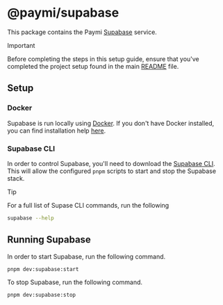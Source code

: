 # @paymi/supabase

This package contains the Paymi [Supabase](https://supabase.com/) service.

> [!IMPORTANT]  
> Before completing the steps in this setup guide, ensure that you've completed the project setup found in the main [README](../../README.md) file.

## Setup

### Docker

Supabase is run locally using [Docker](https://www.docker.com/). If you don't have Docker installed, you can find installation help [here](https://www.docker.com/get-started/).

### Supabase CLI

In order to control Supabase, you'll need to download the [Supabase CLI](https://supabase.com/docs/guides/cli/getting-started#installing-the-supabase-cli). This will allow the configured `pnpm` scripts to start and stop the Supabase stack.

> [!TIP]  
> For a full list of Supase CLI commands, run the following
>
> ```bash
> supabase --help
> ```

## Running Supabase

In order to start Supabase, run the following command.

```bash
pnpm dev:supabase:start
```

To stop Supabase, run the following command.

```bash
pnpm dev:supabase:stop
```
